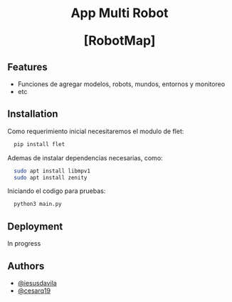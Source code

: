 <h1 align="center">
  App Multi Robot  

  [RobotMap] 
</h1>


## Features

- Funciones de agregar modelos, robots, mundos, entornos y monitoreo
- etc

## Installation
Como requerimiento inicial necesitaremos el modulo de flet:

```bash
  pip install flet
```

Ademas de instalar dependencias necesarias, como: 

```bash
  sudo apt install libmpv1
  sudo apt install zenity
```

Iniciando el codigo para pruebas: 
```bash
  python3 main.py
```

## Deployment

In progress


## Authors

- [@iesusdavila](https://github.com/iesusdavila)
- [@cesarq19](https://github.com/Cesarq19)
